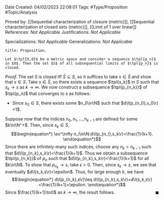 <div class="topSpace"></div>

Date Created: 04/02/2023 22:08:01
Tags: #Type/Proposition #Topic/Analysis

Proved by: [[Sequential characterization of closure (metric)]], [[Sequential characterization of closed sets (metric)]], [[Limit of 1 over linear]]
References: <i>Not Applicable</i>
Justifications: <i>Not Applicable</i>

Specializations: <i>Not Applicable</i>
Generalizations: <i>Not Applicable</i>

``` ad-Proposition
title: Proposition.

Let $\tpl{X,d}$ be a metric space and consider a sequence $\tpl{p_n}$ in $X$. Then the set $S$ of all subsequential limits of $\tpl{p_n}$ is closed.

```

<i>Proof.</i> The set $S$ is closed iff $\bar{S}\subseteq S$, so it suffices to take $s\in\bar{S}$ and show that $s\in S$. Take $s\in\bar{S}$, so there exists a sequence $\tpl{s_k}$ in $S$ such that $s_k\to s$ as $k\to\infty$. We now construct a subsequence $\tpl{p_{n_k}}$ of $\tpl{p_n}$ that converges to $s$ as follows:
* Since $s_0\in S$, there exists some $n_0\in\N$ such that $d\l(p_{n_0},s_0\r)<1$.

Suppose now that the indices $n_0,n_1,\dots,n_{k-1}$ are defined for some $k\in\N^+$. Then, since $s_k\in S$,
$$\begin{equation*}
    \ex^\infty n_l\in\N:d\l(p_{n_l},s_k\r)<\frac{1}{k+1}.
\end{equation*}$$
Since there are infinitely-many such indices, choose any $n_k>n_{k-1}$ such that $d\l(p_{n_k},s_k\r)<\frac{1}{k+1}$. Thus we obtain a subsequence $\tpl{p_{n_k}}$ of $p_n$ such that $d\l(p_{n_k},s_k\r)<\frac{1}{k+1}$ for all $k\in\N$. To show that $p_{n_k}\to s$, take $\epsilon>0$. Then, since $s_k\to s$, we see that eventually $d\l(s_k,s\r)<\epsilon$. Thus, for large enough $k$, we have
$$\begin{equation*}
    d\l(p_{n_k},s\r)\leq d\l(p_{n_k},s_k\r)+d\l(s_k,s\r)<\frac{1}{k+1}+\epsilon.
\end{equation*}$$
Since $\frac{1}{k+1}\to0$ as $k\to\infty$, the result follows.<span style="float:right;">$\blacksquare$</span>
